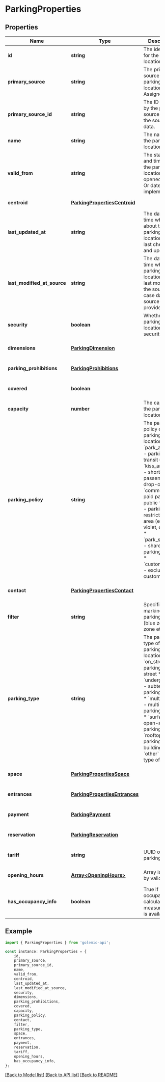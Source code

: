 # ParkingProperties


## Properties

Name | Type | Description | Notes
------------ | ------------- | ------------- | -------------
**id** | **string** | The identifier for the parking location. | [default to undefined]
**primary_source** | **string** | The primary source of the parking location. Assigned by us. | [default to undefined]
**primary_source_id** | **string** | The ID defined by the primary source. As in the source data. | [optional] [default to undefined]
**name** | **string** | The name of the parking location. | [optional] [default to undefined]
**valid_from** | **string** | The start date and time when the parking location is opened from. Or date of implementation. | [default to undefined]
**centroid** | [**ParkingPropertiesCentroid**](ParkingPropertiesCentroid.md) |  | [default to undefined]
**last_updated_at** | **string** | The date and time when info about the parking location was last checked and updated. | [default to undefined]
**last_modified_at_source** | **string** | The date and time when the parking location was last modified at the source. In case data source provides it. | [optional] [default to undefined]
**security** | **boolean** | Whether the parking location has security. | [optional] [default to undefined]
**dimensions** | [**ParkingDimension**](ParkingDimension.md) |  | [optional] [default to undefined]
**parking_prohibitions** | [**ParkingProhibitions**](ParkingProhibitions.md) |  | [optional] [default to undefined]
**covered** | **boolean** |  | [optional] [default to undefined]
**capacity** | **number** | The capacity of the parking location. | [optional] [default to undefined]
**parking_policy** | **string** | The parking policy of the parking location. * &#x60;park_and_ride&#x60; - parking for transit users * &#x60;kiss_and_ride&#x60; - short-term passenger drop-off * &#x60;commercial&#x60; - paid parking for public * &#x60;zone&#x60; - parking restricted by area (e.g., blue, violet, orange) * &#x60;park_sharing&#x60; - shared parking spaces * &#x60;customer_only&#x60; - exclusive for customers  | [optional] [default to undefined]
**contact** | [**ParkingPropertiesContact**](ParkingPropertiesContact.md) |  | [optional] [default to undefined]
**filter** | **string** | Specific marking of parking space (blue zone, A zone etc.). | [optional] [default to undefined]
**parking_type** | **string** | The parking type of the parking location. * &#x60;on_street&#x60; - parking on the street * &#x60;underground&#x60; - subterranean parking facility * &#x60;multi_storey&#x60; - multi-level parking garage * &#x60;surface&#x60; - open-air parking lot * &#x60;rooftop&#x60; - parking on building roof * &#x60;other&#x60; - other type of parking  | [optional] [default to undefined]
**space** | [**ParkingPropertiesSpace**](ParkingPropertiesSpace.md) |  | [optional] [default to undefined]
**entrances** | [**ParkingPropertiesEntrances**](ParkingPropertiesEntrances.md) |  | [optional] [default to undefined]
**payment** | [**ParkingPayment**](ParkingPayment.md) |  | [optional] [default to undefined]
**reservation** | [**ParkingReservation**](ParkingReservation.md) |  | [optional] [default to undefined]
**tariff** | **string** | UUID of related parking tariff. | [optional] [default to undefined]
**opening_hours** | [**Array&lt;OpeningHours&gt;**](OpeningHours.md) | Array is sorted by valid_from. | [optional] [default to undefined]
**has_occupancy_info** | **boolean** | True if average occupancy info calculated from measurements is available | [optional] [default to undefined]

## Example

```typescript
import { ParkingProperties } from 'golemio-api';

const instance: ParkingProperties = {
    id,
    primary_source,
    primary_source_id,
    name,
    valid_from,
    centroid,
    last_updated_at,
    last_modified_at_source,
    security,
    dimensions,
    parking_prohibitions,
    covered,
    capacity,
    parking_policy,
    contact,
    filter,
    parking_type,
    space,
    entrances,
    payment,
    reservation,
    tariff,
    opening_hours,
    has_occupancy_info,
};
```

[[Back to Model list]](../README.md#documentation-for-models) [[Back to API list]](../README.md#documentation-for-api-endpoints) [[Back to README]](../README.md)

